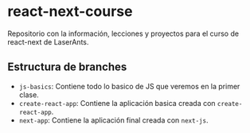 # react-next-course

<!-- Repository with the information, lessons and project for LaserAnts react-next course -->
Repositorio con la información, lecciones y proyectos para el curso de react-next de LaserAnts.

## Estructura de branches
- `js-basics`: Contiene todo lo basico de JS que veremos en la primer clase. 
- `create-react-app`: Contiene la aplicación basica creada con `create-react-app`.
- `next-app`: Contiene la aplicación final creada con `next-js`.